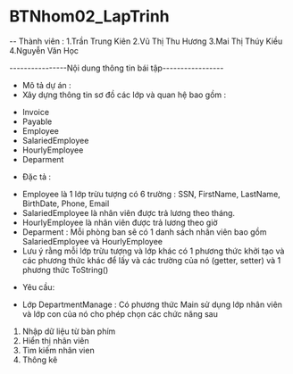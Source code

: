 # BTNhom02_LapTrinh
-- Thành viên : 
1.Trần Trung Kiên 
2.Vũ Thị Thu Hương 
3.Mai Thị Thúy Kiều 
4.Nguyễn Văn Học

----------------Nội dung thông tin bái tập-----------------
- Mô tả dự án : 
- Xây dựng thông tin sơ đồ các lớp và quan hệ bao gồm : 
+ Invoice
+ Payable 
+ Employee
+ SalariedEmployee
+ HourlyEmployee
+ Deparment 
- Đặc tả : 
+ Employee là 1 lớp trừu tượng có 6 trường : SSN, FirstName, LastName, BirthDate, Phone, Email
+ SalariedEmployee là nhân viên được trả lương theo tháng.
+ HourlyEmployee là nhân viên được trả lương theo giờ 
+ Deparment : Mỗi phòng ban sẽ có 1 danh sách nhân viên bao gồm SalariedEmployee và HourlyEmployee
+ Lưu ý rằng mỗi lớp trừu tượng và lớp khác có 1 phương thức khởi tạo và các phương thức khác để lấy và các trường của nó (getter, setter) và 1 phương thức ToString()
- Yêu cầu: 
+ Lớp DepartmentManage : Có phương thức Main sử dụng lớp nhân viên và lớp con của nó cho phép chọn các chức năng sau 
1. Nhập dữ liệu từ bàn phím
2. Hiển thị nhân viên
3. Tìm kiếm nhân vien
4. Thông kê
